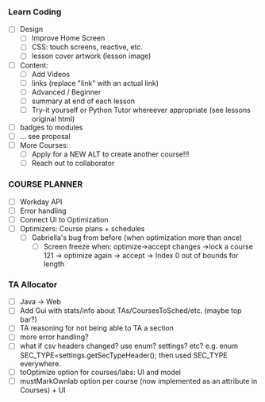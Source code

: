 ### Learn Coding
- [ ] Design
	- [ ] Improve Home Screen 
	- [ ] CSS: touch screens, reactive, etc.
	- [ ] lesson cover artwork (lesson image)
- [ ] Content: 
	- [ ] Add Videos 
	- [ ]  links (replace "link" with an actual link)
	- [ ] Advanced / Beginner
	- [ ] summary at end of each lesson
	- [ ] Try-it yourself or Python Tutor whereever appropriate (see lessons original html)
- [ ] badges to modules
- [ ] ... see proposal
- [ ] More Courses:
    - [ ] Apply for a NEW ALT to create another course!!!
    - [ ] Reach out to collaborator

### COURSE PLANNER
- [ ] Workday API
- [ ] Error handling
- [ ] Connect UI to Optimization 
- [ ] Optimizers: Course plans + schedules
    - [ ] Gabriella's bug from before (when optimization more than once)
	    - [ ] Screen freeze when: optimize->accept changes ->lock a course 121 ->  optimize again -> accept -> Index 0 out of bounds for length 
### TA Allocator
- [ ] Java -> Web
- [ ] Add Gui with stats/info about TAs/CoursesToSched/etc. (maybe top bar?)
- [ ] TA reasoning for not being able to TA a section
- [ ] more error handling?
- [ ] what if csv headers changed? use enum? settings? etc? e.g. enum SEC_TYPE=settings.getSecTypeHeader(); then used SEC_TYPE everywhere.
- [ ] toOptimize option for courses/labs: UI and model
- [ ] mustMarkOwnlab option per course (now implemented as an attribute in Courses) + UI